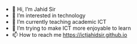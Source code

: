 - 👋 Hi, I’m Jahid Sir
- 👀 I’m interested in technology
- 🌱 I’m currently teaching academic ICT
- 💞️ I’m trying to make ICT more enjoyable to learn
- 📫 How to reach me https://ictjahidsir.github.io
